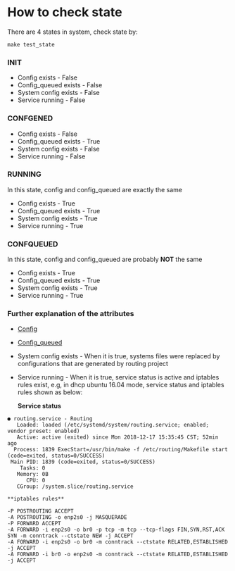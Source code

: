 # How to check state

There are 4 states in system, check state by:
```
make test_state
```
### INIT
* Config exists - False
* Config_queued exists - False
* System config exists - False
* Service running - False

### CONFGENED  
* Config exists - False
* Config_queued exists - True
* System config exists - False
* Service running - False

### RUNNING
In this state, config and config_queued are exactly the same 
* Config exists - True
* Config_queued exists - True
* System config exists - True
* Service running - True

### CONFQUEUED  
In this state, config and config_queued are probably **NOT** the same
* Config exists - True
* Config_queued exists - True
* System config exists - True
* Service running - True


### Further explanation of the attributes
* [Config](CONFIG.md)
* [Config_queued](CONFIG.md)
* System config exists - When it is true, systems files were replaced by configurations that are generated by routing project
* Service running - When it is true, service status is active and iptables rules exist, e.g, in dhcp ubuntu 16.04 mode, service status and iptables rules shown as below:

	**Service status**
```
● routing.service - Routing
   Loaded: loaded (/etc/systemd/system/routing.service; enabled; vendor preset: enabled)
   Active: active (exited) since Mon 2018-12-17 15:35:45 CST; 52min ago
  Process: 1839 ExecStart=/usr/bin/make -f /etc/routing/Makefile start (code=exited, status=0/SUCCESS)
 Main PID: 1839 (code=exited, status=0/SUCCESS)
    Tasks: 0
   Memory: 0B
      CPU: 0
   CGroup: /system.slice/routing.service
```
	**iptables rules**
```
-P POSTROUTING ACCEPT
-A POSTROUTING -o enp2s0 -j MASQUERADE
-P FORWARD ACCEPT
-A FORWARD -i enp2s0 -o br0 -p tcp -m tcp --tcp-flags FIN,SYN,RST,ACK SYN -m conntrack --ctstate NEW -j ACCEPT
-A FORWARD -i enp2s0 -o br0 -m conntrack --ctstate RELATED,ESTABLISHED -j ACCEPT
-A FORWARD -i br0 -o enp2s0 -m conntrack --ctstate RELATED,ESTABLISHED -j ACCEPT
```
